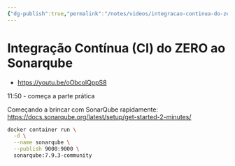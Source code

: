 ```yaml
---
{"dg-publish":true,"permalink":"/notes/videos/integracao-continua-do-zero-ao-sonar-qube/"}
---
```


# Integração Contínua (CI) do ZERO ao Sonarqube

- <https://youtu.be/oObcolQppS8>

11:50 - começa a parte prática

Começando a brincar com SonarQube rapidamente:
<https://docs.sonarqube.org/latest/setup/get-started-2-minutes/>

```bash
docker container run \
  -d \
  --name sonarqube \
  --publish 9000:9000 \
  sonarqube:7.9.3-community
```
